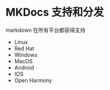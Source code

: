 # MKDocs 支持和分发

markdown 在所有平台都获得支持

- Linux
- Red Hat
- Windows
- MacOS
- Android
- IOS
- Open Harmony
